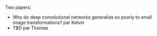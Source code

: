 Two papers:

- Why do deep convolutional networks generalize so poorly to small
  image transformations? par Kelvin
- TBD par Thomas
